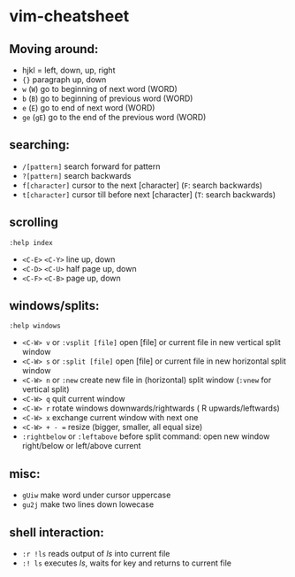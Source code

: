 # vim-cheatsheet

## Moving around:

- hjkl = left, down, up, right
- `{}` paragraph up, down
- `w` (`W`) go to beginning of next word (WORD)
- `b` (`B`) go to beginning of previous word (WORD)
- `e` (`E`) go to end of next word (WORD)
- `ge` (`gE`) go to the end of the previous word (WORD)

## searching:
- `/[pattern]` search forward for pattern
- `?[pattern]` search backwards
- `f[character]` cursor to the next [character] (`F`: search backwards)
- `t[character]` cursor till before next [character] (`T`: search backwards)

## scrolling

```
:help index
```

- `<C-E>` `<C-Y>` line up, down
- `<C-D>` `<C-U>` half page up, down
- `<C-F>` `<C-B>` page up, down

## windows/splits:

```
:help windows
```

- `<C-W> v` or `:vsplit [file]` open [file] or current file in new vertical split window
- `<C-W> s` or `:split [file]` open [file] or current file in new horizontal split window
- `<C-W> n` or `:new` create new file in (horizontal) split window (`:vnew` for vertical split)
- `<C-W> q` quit current window
- `<C-W> r` rotate windows downwards/rightwards (<C-W> R upwards/leftwards)
- `<C-W> x` exchange current window with next one
- `<C-W> + - =` resize (bigger, smaller, all equal size)
- `:rightbelow` or `:leftabove` before split command: open new window right/below or left/above current

## misc:
- `gUiw` make word under cursor uppercase
- `gu2j` make two lines down lowecase

## shell interaction:

- `:r !ls` reads output of _ls_ into current file
- `:! ls` executes _ls_, waits for key and returns to current file 
